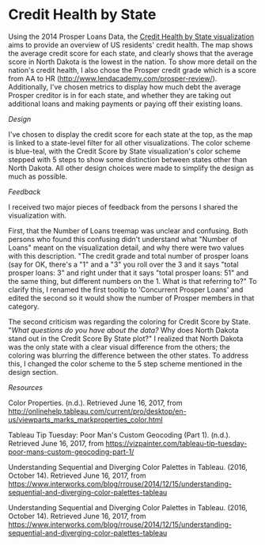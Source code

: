 # Credit Health by State

Using the 2014 Prosper Loans Data, the [Credit Health by State visualization](https://public.tableau.com/views/CreditHealthbyState/CreditHealth?:embed=y&:display_count=yes&publish=yes) aims to provide an overview of US residents' credit health.  The map shows the average credit score for each state, and clearly shows that the average score in North Dakota is the lowest in the nation.  To show more detail on the nation's credit health, I also chose the Prosper credit grade which is a score from AA to HR (http://www.lendacademy.com/prosper-review/).  Additionally, I've chosen metrics to display how much debt the average Prosper creditor is in for each state, and whether they are taking out additional loans and making payments or paying off their existing loans.

*Design*

I've chosen to display the credit score for each state at the top, as the map is linked to a state-level filter for all other visualizations.  The color scheme is blue-teal, with the Credit Score by State visualization's color scheme stepped with 5 steps to show some distinction between states other than North Dakota.  All other design choices were made to simplify the design as much as possible.

*Feedback*

I received two major pieces of feedback from the persons I shared the visualization with.

First, that the Number of Loans treemap was unclear and confusing.  Both persons who found this confusing didn't understand what "Number of Loans" meant on the visualization detail, and why there were two values with this description.  "The credit grade and total number of prosper loans (say for OK, there's a "1" and a "3" you roll over the 3 and it says "total prosper loans: 3" and right under that it says "total prosper loans: 51" and the same thing, but different numbers on the 1. What is that referring to?"  To clarify this, I renamed the first tooltip to 'Concurrent Prosper Loans' and edited the second so it would show the number of Prosper members in that category.  

The second criticism was regarding the coloring for Credit Score by State.  "*What questions do you have about the data?*  Why does North Dakota stand out in the Credit Score By State plot?" I realized that North Dakota was the only state with a clear visual difference from the others; the coloring was blurring the difference between the other states.  To address this, I changed the color scheme to the 5 step scheme mentioned in the design section.

*Resources*

Color Properties. (n.d.). Retrieved June 16, 2017, from http://onlinehelp.tableau.com/current/pro/desktop/en-us/viewparts_marks_markproperties_color.html

Tableau Tip Tuesday: Poor Man's Custom Geocoding (Part 1). (n.d.). Retrieved June 16, 2017, from https://vizpainter.com/tableau-tip-tuesday-poor-mans-custom-geocoding-part-1/

Understanding Sequential and Diverging Color Palettes in Tableau. (2016, October 14). Retrieved June 16, 2017, from https://www.interworks.com/blog/rrouse/2014/12/15/understanding-sequential-and-diverging-color-palettes-tableau

Understanding Sequential and Diverging Color Palettes in Tableau. (2016, October 14). Retrieved June 16, 2017, from https://www.interworks.com/blog/rrouse/2014/12/15/understanding-sequential-and-diverging-color-palettes-tableau

